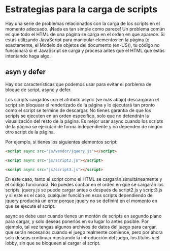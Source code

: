 # Estrategias para la carga de scripts

Hay una serie de problemas relacionados con la carga de los scripts en el momento adecuado. ¡Nada es tan simple como parece! Un problema común es que todo el HTML de una página se carga en el orden en que aparece. Si estás utilizando JavaScript para manipular elementos en la página (o exactamente, el Modelo de objetos del documento (en-US)), tu código no funcionará si el JavaScript se carga y procesa antes que el HTML que estás intentando haga algo.

## asyn y defer
Hay dos características que podemos usar para evitar el porblema de bloque de script, async y defer.

Los scripts cargados con el atributo async (ve más abajo) descargarán el script sin bloquear el renderizado de la página y lo ejecutará tan pronto como el script se termine de descargar. No tienes garantía de que los scripts se ejecuten en un orden específico, solo que no detendrán la visualización del resto de la página. Es mejor usar async cuando los scripts de la página se ejecutan de forma independiente y no dependen de ningún otro script de la página.

Por ejemplo, si tienes los siguientes elementos script:
```html
<script async src="js/vendor/jquery.js"></script>

<script async src="js/script2.js"></script>

<script async src="js/script3.js"></script>


```
En este caso, tanto el script como el HTML se cargarán simultáneamente y el código funcionará.
No puedes confiar en el orden en que se cargarán los scripts. jquery.js se puede cargar antes o después de script2.js y script3.js y si este es el caso, cualquier función en esos scripts dependiendo de jquery producirá un error porque jquery no se definirá en el momento en que se ejecute el script.

async se debe usar cuando tienes un montón de scripts en segundo plano para cargar, y solo deseas ponerlos en su lugar lo antes posible. Por ejemplo, tal vez tengas algunos archivos de datos del juego para cargar, que serán necesarios cuando el juego realmente comience, pero por ahora solo deseas continuar mostrando la introducción del juego, los títulos y el lobby, sin que se bloqueen al cargar el script.